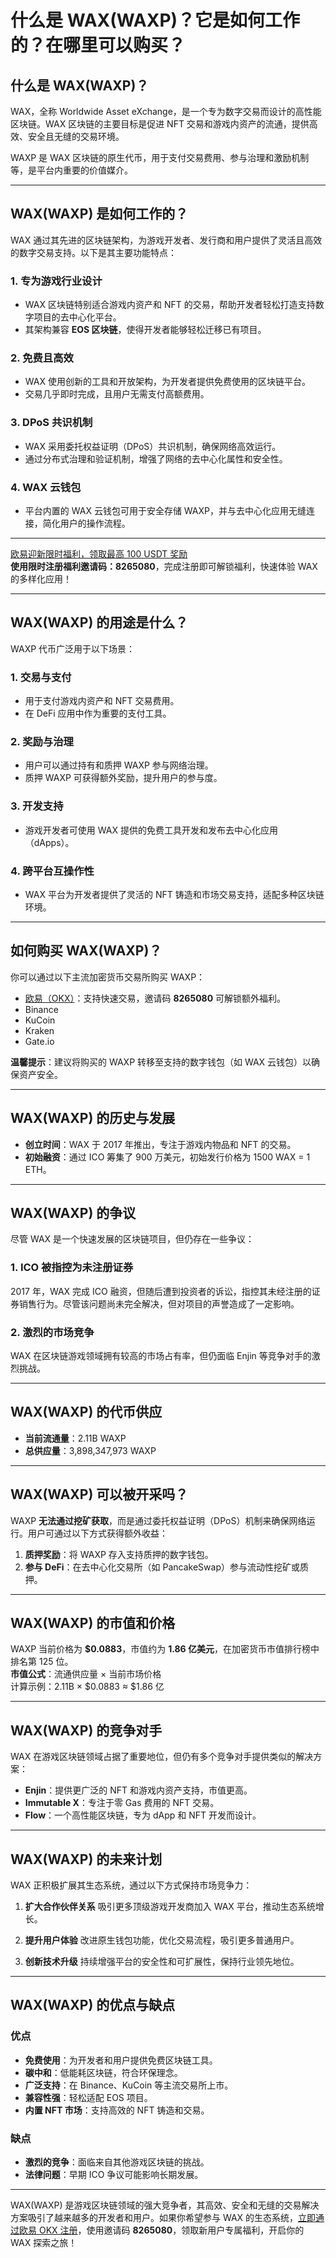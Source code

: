 # 什么是 WAX(WAXP)？它是如何工作的？在哪里可以购买？



## 什么是 WAX(WAXP)？

WAX，全称 Worldwide Asset eXchange，是一个专为数字交易而设计的高性能区块链。WAX 区块链的主要目标是促进 NFT 交易和游戏内资产的流通，提供高效、安全且无缝的交易环境。  

WAXP 是 WAX 区块链的原生代币，用于支付交易费用、参与治理和激励机制等，是平台内重要的价值媒介。

---

## WAX(WAXP) 是如何工作的？

WAX 通过其先进的区块链架构，为游戏开发者、发行商和用户提供了灵活且高效的数字交易支持。以下是其主要功能特点：

### 1. **专为游戏行业设计**
- WAX 区块链特别适合游戏内资产和 NFT 的交易，帮助开发者轻松打造支持数字项目的去中心化平台。
- 其架构兼容 **EOS 区块链**，使得开发者能够轻松迁移已有项目。

### 2. **免费且高效**
- WAX 使用创新的工具和开放架构，为开发者提供免费使用的区块链平台。
- 交易几乎即时完成，且用户无需支付高额费用。

### 3. **DPoS 共识机制**
- WAX 采用委托权益证明（DPoS）共识机制，确保网络高效运行。
- 通过分布式治理和验证机制，增强了网络的去中心化属性和安全性。

### 4. **WAX 云钱包**
- 平台内置的 WAX 云钱包可用于安全存储 WAXP，并与去中心化应用无缝连接，简化用户的操作流程。


---
[欧易迎新限时福利，领取最高 100 USDT 奖励](https://bit.ly/OKXe)  
**使用限时注册福利邀请码：8265080**，完成注册即可解锁福利，快速体验 WAX 的多样化应用！

---
## WAX(WAXP) 的用途是什么？

WAXP 代币广泛用于以下场景：

### 1. **交易与支付**
- 用于支付游戏内资产和 NFT 交易费用。
- 在 DeFi 应用中作为重要的支付工具。

### 2. **奖励与治理**
- 用户可以通过持有和质押 WAXP 参与网络治理。
- 质押 WAXP 可获得额外奖励，提升用户的参与度。

### 3. **开发支持**
- 游戏开发者可使用 WAX 提供的免费工具开发和发布去中心化应用（dApps）。

### 4. **跨平台互操作性**
- WAX 平台为开发者提供了灵活的 NFT 铸造和市场交易支持，适配多种区块链环境。

---

## 如何购买 WAX(WAXP)？

你可以通过以下主流加密货币交易所购买 WAXP：

- [欧易（OKX）](https://bit.ly/OKXe)：支持快速交易，邀请码 **8265080** 可解锁额外福利。
- Binance
- KuCoin
- Kraken
- Gate.io

**温馨提示**：建议将购买的 WAXP 转移至支持的数字钱包（如 WAX 云钱包）以确保资产安全。

---

## WAX(WAXP) 的历史与发展

- **创立时间**：WAX 于 2017 年推出，专注于游戏内物品和 NFT 的交易。
- **初始融资**：通过 ICO 筹集了 900 万美元，初始发行价格为 1500 WAX = 1 ETH。

---

## WAX(WAXP) 的争议

尽管 WAX 是一个快速发展的区块链项目，但仍存在一些争议：

### 1. **ICO 被指控为未注册证券**
2017 年，WAX 完成 ICO 融资，但随后遭到投资者的诉讼，指控其未经注册的证券销售行为。尽管该问题尚未完全解决，但对项目的声誉造成了一定影响。

### 2. **激烈的市场竞争**
WAX 在区块链游戏领域拥有较高的市场占有率，但仍面临 Enjin 等竞争对手的激烈挑战。

---

## WAX(WAXP) 的代币供应

- **当前流通量**：2.11B WAXP
- **总供应量**：3,898,347,973 WAXP

---

## WAX(WAXP) 可以被开采吗？

WAXP **无法通过挖矿获取**，而是通过委托权益证明（DPoS）机制来确保网络运行。用户可通过以下方式获得额外收益：

1. **质押奖励**：将 WAXP 存入支持质押的数字钱包。
2. **参与 DeFi**：在去中心化交易所（如 PancakeSwap）参与流动性挖矿或质押。

---

## WAX(WAXP) 的市值和价格

WAXP 当前价格为 **$0.0883**，市值约为 **1.86 亿美元**，在加密货币市值排行榜中排名第 125 位。  
**市值公式**：流通供应量 × 当前市场价格  
计算示例：2.11B × $0.0883 ≈ $1.86 亿

---

## WAX(WAXP) 的竞争对手

WAX 在游戏区块链领域占据了重要地位，但仍有多个竞争对手提供类似的解决方案：

- **Enjin**：提供更广泛的 NFT 和游戏内资产支持，市值更高。
- **Immutable X**：专注于零 Gas 费用的 NFT 交易。
- **Flow**：一个高性能区块链，专为 dApp 和 NFT 开发而设计。

---

## WAX(WAXP) 的未来计划

WAX 正积极扩展其生态系统，通过以下方式保持市场竞争力：

1. **扩大合作伙伴关系**
   吸引更多顶级游戏开发商加入 WAX 平台，推动生态系统增长。
   
2. **提升用户体验**
   改进原生钱包功能，优化交易流程，吸引更多普通用户。

3. **创新技术升级**
   持续增强平台的安全性和可扩展性，保持行业领先地位。

---

## WAX(WAXP) 的优点与缺点

### 优点
- **免费使用**：为开发者和用户提供免费区块链工具。
- **碳中和**：低能耗区块链，符合环保理念。
- **广泛支持**：在 Binance、KuCoin 等主流交易所上市。
- **兼容性强**：轻松适配 EOS 项目。
- **内置 NFT 市场**：支持高效的 NFT 铸造和交易。

### 缺点
- **激烈的竞争**：面临来自其他游戏区块链的挑战。
- **法律问题**：早期 ICO 争议可能影响长期发展。

---

WAX(WAXP) 是游戏区块链领域的强大竞争者，其高效、安全和无缝的交易解决方案吸引了越来越多的开发者和用户。如果你希望参与 WAX 的生态系统，[立即通过欧易 OKX 注册](https://bit.ly/OKXe)，使用邀请码 **8265080**，领取新用户专属福利，开启你的 WAX 探索之旅！
